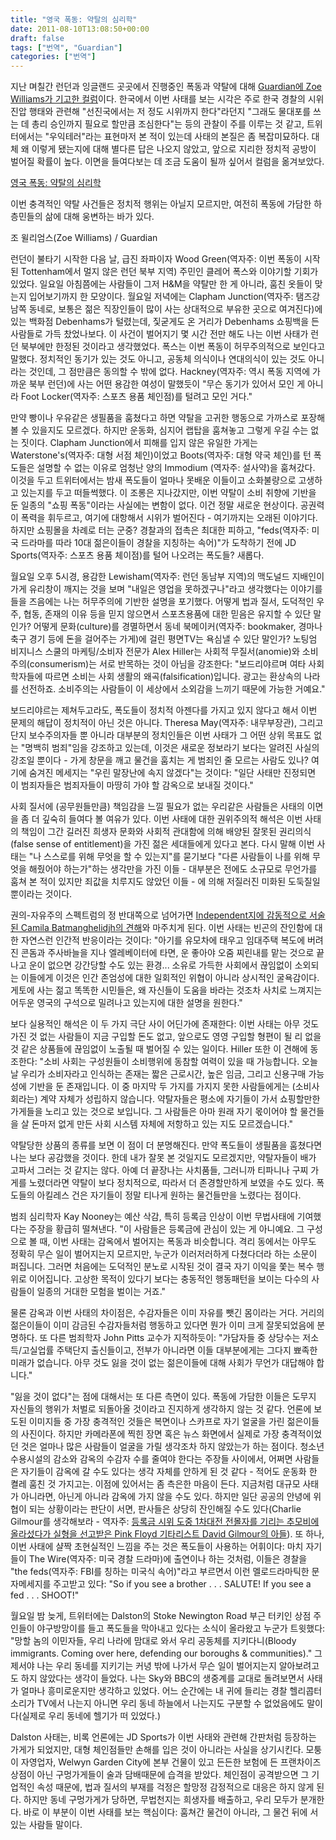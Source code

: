 ```yaml
---
title: "영국 폭동: 약탈의 심리학"
date: 2011-08-10T13:08:50+00:00
draft: false
tags: ["번역", "Guardian"]
categories: ["번역"]
---
```


지난 며칠간 런던과 잉글랜드 곳곳에서 진행중인 폭동과 약탈에 대해 [Guardian에 Zoe Williams가 기고한 컬럼](http://www.guardian.co.uk/commentisfree/2011/aug/09/uk-riots-psychology-of-looting)이다. 한국에서 이번 사태를 보는 시각은 주로 한국 경찰의 시위 진압 행태와 관련해 "선진국에서는 저 정도 시위까지 한다"라던지 "그래도 물대포를 쓰는 데 총리 승인까지 필요로 할만큼 조심한다"는 등의 관찰이 주를 이루는 것 같고, 트위터에서는 "우익테러"라는 표현마저 본 적이 있는데 사태의 본질은 좀 복잡미묘하다. 대체 왜 이렇게 됐는지에 대해 별다른 답은 나오지 않았고, 앞으로 지리한 정치적 공방이 벌어질 확률이 높다. 이면을 들여다보는 데 조금 도움이 될까 싶어서 컬럼을 옮겨보았다.

[영국 폭동: 약탈의 심리학](http://www.guardian.co.uk/commentisfree/2011/aug/09/uk-riots-psychology-of-looting)

이번 충격적인 약탈 사건들은 정치적 행위는 아닐지 모르지만, 여전히 폭동에 가담한 하층민들의 삶에 대해 웅변하는 바가 있다.

조 윌리엄스(Zoe Williams) / Guardian

런던이 불타기 시작한 다음 날, 급진 좌파이자 Wood Green(역자주: 이번 폭동이 시작된 Tottenham에서 멀지 않은 런던 북부 지역) 주민인 클레어 폭스와 이야기할 기회가 있었다. 일요일 아침쯤에는 사람들이 그저 H&amp;M을 약탈만 한 게 아니라, 훔친 옷들이 맞는지 입어보기까지 한 모양이다. 월요일 저녁에는 Clapham Junction(역자주: 탬즈강 남쪽 동네로, 보통은 젊은 직장인들이 많이 사는 상대적으로 부유한 곳으로 여겨진다)에 있는 백화점 Debenhams가 털렸는데, 짗굳게도 온 거리가 Debenhams 쇼핑백을 든 사람들로 가득 찼었나보다. 이 사건이 벌어지기 몇 시간 전만 해도 나는 이번 사태가 런던 북부에만 한정된 것이라고 생각했었다. 폭스는 이번 폭동이 허무주의적으로 보인다고 말했다. 정치적인 동기가 있는 것도 아니고, 공동체 의식이나 연대의식이 있는 것도 아니라는 것인데, 그 점만큼은 동의할 수 밖에 없다. Hackney(역자주: 역시 폭동 지역에 가까운 북부 런던)에 사는 어떤 용감한 여성이 말했듯이 "무슨 동기가 있어서 모인 게 아니라 Foot Locker(역자주: 스포츠 용품 체인점)를 털려고 모인 거다."

만약 빵이나 우유같은 생필품을 훔쳤다고 하면 약탈을 고귀한 행동으로 가까스로 포장해볼 수 있을지도 모르겠다. 하지만 운동화, 심지어 랩탑을 훔쳐놓고 그렇게 우길 수는 없는 짓이다. Clapham Junction에서 피해를 입지 않은 유일한 가게는 Waterstone's(역자주: 대형 서점 체인)이었고 Boots(역자주: 대형 약국 체인)를 턴 폭도들은 설명할 수 없는 이유로 엄청난 양의 Immodium (역자주: 설사약)을 훔쳐갔다. 이것을 두고 트위터에서는 밤새 폭도들이 얼마나 못배운 이들이고 소화불량으로 고생하고 있는지를 두고 떠들썩했다. 이 조롱은 지나갔지만, 이번 약탈이 소비 취향에 기반을 둔 일종의 "쇼핑 폭동"이라는 사실에는 변함이 없다. 이건 정말 새로운 현상이다. 공권력이 폭력을 휘두르고, 여기에 대항해서 시위가 벌어진다 - 여기까지는 오래된 이야기다. 하지만 쇼핑몰을 차례로 터는 군중? 경찰과의 접촉은 최대한 피하고, "feds(역자주: 미국 드라마를 따라 10대 젊은이들이 경찰을 지칭하는 속어)"가 도착하기 전에 JD Sports(역자주: 스포츠 용품 체이점)를 털어 나오려는 폭도들? 새롭다.</p>

월요일 오후 5시경, 용감한 Lewisham(역자주: 런던 동남부 지역)의 맥도널드 지배인이 가게 유리창이 깨지는 것을 보며 "내일은 영업을 못하겠구나"라고 생각했다는 이야기를 들을 즈음에는 나는 허무주의에 기반한 설명을 포기했다. 어떻게 법과 질서, 도덕적인 우주, 협동, 존재의 이유 등을 믿지 않으면서 스포츠용품에 대한 믿음은 유지할 수 있단 말인가? 어떻게 문화(culture)를 경멸하면서 동네 북메이커(역자주: bookmaker, 경마나 축구 경기 등에 돈을 걸어주는 가게)에 걸린 평면TV는 욕심낼 수 있단 말인가? 노팅엄 비지니스 스쿨의 마케팅/소비자 전문가 Alex Hiller는 사회적 무질서(anomie)와 소비주의(consumerism)는 서로 반목하는 것이 아님을 강조한다: "보드리야르며 여타 사회학자들에 따르면 소비는 사회 생활의 왜곡(falsification)입니다. 광고는 환상속의 나라를 선전하죠. 소비주의는 사람들이 이 세상에서 소외감을 느끼기 때문에 가능한 거예요."</p>

보드리야르는 제쳐두고라도, 폭도들이 정치적 아젠다를 가지고 있지 않다고 해서 이번 문제의 해답이 정치적이 아닌 것은 아니다. Theresa May(역자주: 내무부장관), 그리고 단지 보수주의자들 뿐 아니라 대부분의 정치인들은 이번 사태가 그 어떤 상위 목표도 없는 "명백히 범죄"임을 강조하고 있는데, 이것은 새로운 정보라기 보다는 알려진 사실의 강조일 뿐이다 - 가게 창문을 깨고 물건을 훔치는 게 범죄인 줄 모르는 사람도 있나? 여기에 숨겨진 메세지는 "우린 말장난에 속지 않겠다"는 것이다: "일단 사태만 진정되면 이 범죄자들은 범죄자들이 마땅히 가야 할 감옥으로 보내질 것이다."

사회 질서에 (공무원들만큼) 책임감을 느낄 필요가 없는 우리같은 사람들은 사태의 이면을 좀 더 깊숙히 들여다 볼 여유가 있다. 이번 사태에 대한 권위주의적 해석은 이번 사태의 책임이 그간 길러진 희생자 문화와 사회적 관대함에 의해 배양된 잘못된 권리의식(false sense of entitlement)을 가진 젊은 세대들에게 있다고 본다. 다시 말해 이번 사태는 "나 스스로를 위해 무엇을 할 수 있는지"를 묻기보다 "다른 사람들이 나를 위해 무엇을 해줬어야 하는가"하는 생각만을 가진 이들 - 대부분은 전에도 소규모로 무언가를 훔쳐 본 적이 있지만 죄값을 치루지도 않았던 이들 - 에 의해 저질러진 미화된 도둑질일 뿐이라는 것이다.

권의-자유주의 스펙트럼의 정 반대쪽으로 넘어가면 <a href="http://www.independent.co.uk/opinion/commentators/camila-batmanghelidjh-caring-costs-ndash-but-so-do-riots-2333991.html" target="_blank">Independent지에 감동적으로 서술된 Camila Batmanghelidjh의 견해</a>와 마주치게 된다. 이번 사태는 빈곤의 잔인함에 대한 자연스런 인간적 반응이라는 것이다: "아기를 유모차에 태우고 임대주택 복도에 버려진 콘돔과 주사바늘을 지나 엘레베이터에 타면, 운 좋아야 오줌 찌린내를 맡는 것으로 끝나고 운이 없으면 강간당할 수도 있는 환경... 소유로 가득한 사회에서 끊임없이 소외되는 이들에게 이것은 인간 존엄성에 대한 일회적인 위협이 아니라 상시적인 굴욕감이다. 게토에 사는 젊고 똑똑한 시민들은, 왜 자신들이 도움을 바라는 것조차 사치로 느껴지는 어두운 영국의 구석으로 밀려나고 있는지에 대한 설명을 원한다."

보다 실용적인 해석은 이 두 가지 극단 사이 어딘가에 존재한다: 이번 사태는 아무 것도 가진 것 없는 사람들이 지금 구입할 돈도 없고, 앞으로도 영영 구입할 형편이 될 리 없을 것 같은 상품들에 끊임없이 노출될 때 벌어질 수 있는 일이다. Hiller 또한 이 견해에 동조한다: "소비 사회는 구성원들이 소비행위에 동참할 여력이 있을 때 가능합니다. 오늘날 우리가 소비자라고 인식하는 존재는 짧은 근로시간, 높은 임금, 그리고 신용구매 가능성에 기반을 둔 존재입니다. 이 중 마지막 두 가지를 가지지 못한 사람들에게는 (소비사회라는) 계약 자체가 성립하지 않습니다. 약탈자들은 평소에 자기들이 가서 쇼핑할만한 가게들을 노리고 있는 것으로 보입니다. 그 사람들은 아마 원래 자기 몫이어야 할 물건들을 살 돈마저 없게 만든 사회 시스템 자체에 저항하고 있는 지도 모르겠습니다."

약탈당한 상품의 종류를 보면 이 점이 더 분명해진다. 만약 폭도들이 생필품을 훔쳤다면 나는 보다 공감했을 것이다. 한데 내가 잘못 본 것일지도 모르겠지만, 약탈자들이 배가 고파서 그러는 것 같지는 않다. 아예 더 끝장나는 사치품들, 그러니까 티파니나 구찌 가게를 노렸더라면 약탈이 보다 정치적으로, 따라서 더 존경할만하게 보였을 수도 있다. 폭도들의 아킬레스 건은 자기들이 정말 티나게 원하는 물건들만을 노렸다는 점이다.

범죄 심리학자 Kay Nooney는 예산 삭감, 특히 등록금 인상이 이번 무법사태에 기여했다는 주장을 황급히 떨쳐낸다. "이 사람들은 등록금에 관심이 있는 게 아니예요. 그 구성으로 볼 때, 이번 사태는 감옥에서 벌어지는 폭동과 비슷합니다. 격리 동에서는 아무도 정확히 무슨 일이 벌어지는지 모르지만, 누군가 이러저러하게 다쳤다더라 하는 소문이 퍼집니다. 그러면 처음에는 도덕적인 분노로 시작된 것이 결국 자기 이익을 쫓는 복수 행위로 이어집니다. 고상한 목적이 있다기 보다는 충동적인 행동패턴을 보이는 다수의 사람들이 일종의 거대한 모험을 벌이는 거죠."

물론 감옥과 이번 사태의 차이점은, 수감자들은 이미 자유를 뺏긴 몸이라는 거다. 거리의 젊은이들이 이미 감금된 수감자들처럼 행동하고 있다면 뭔가 이미 크게 잘못되었음에 분명하다. 또 다른 범죄학자 John Pitts 교수가 지적하듯이: "가담자들 중 상당수는 저소득/고실업률 주택단지 출신들이고, 전부가 아니라면 이들 대부분에게는 그다지 뾰족한 미래가 없습니다. 아무 것도 잃을 것이 없는 젊은이들에 대해 사회가 무언가 대답해야 합니다."

"잃을 것이 없다"는 점에 대해서는 또 다른 측면이 있다. 폭동에 가담한 이들은 도무지 자신들의 행위가 처벌로 되돌아올 것이라고 진지하게 생각하지 않는 것 같다. 언론에 보도된 이미지들 중 가장 충격적인 것들은 복면이나 스카프로 자기 얼굴을 가린 젊은이들의 사진이다. 하지만 카메라폰에 찍힌 장면 혹은 뉴스 화면에서 실제로 가장 충격적이었던 것은 얼마나 많은 사람들이 얼굴을 가릴 생각조차 하지 않았는가 하는 점이다. 청소년 수용시설의 감소와 감옥의 수감자 수를 줄여야 한다는 주장들 사이에서, 어쩌면 사람들은 자기들이 감옥에 갈 수도 있다는 생각 자체를 안하게 된 것 같다 - 적어도 운동화 한 켤레 훔친 것 가지고는. 이점에 있어서는 좀 측은한 마음이 든다. 지금처럼 대규모 사태가 아니라면, 아닌게 아니라 감옥에 가지 않을 수도 있다. 하지만 일단 공공의 안녕에 위협이 되는 상황이라는 판단이 서면, 판사들은 상당히 잔인해질 수도 있다(Charlie Gilmour를 생각해보라 - 역자주: [등록금 시위 도중 1차대전 전몰자를 기리는 추모비에 올라섰다가 실형을 선고받은 Pink Floyd 기타리스트 David Gilmour의 아들](http://www.guardian.co.uk/uk/2011/jul/15/charlie-gilmour-jailed-david-son-pink-floyd)). 또 하나, 이번 사태에 샬짝 초현실적인 느낌을 주는 것은 폭도들이 사용하는 어휘이다: 마치 자기들이 The Wire(역자주: 미국 경찰 드라마)에 출연이나 하는 것처럼, 이들은 경찰을 "the feds(역자주: FBI를 칭하는 미국식 속어)"라고 부르면서 이런 멜로드라마틱한 문자메세지를 주고받고 있다: "So if you see a brother . . . SALUTE! If you see a fed . . . SHOOT!"

월요일 밤 늦게, 트위터에는 Dalston의 Stoke Newington Road 부근 터키인 상점 주인들이 야구방망이를 들고 폭도들을 막아내고 있다는 소식이 올라왔고 누군가 트윗했다: "망할 놈의 이민자들, 우리 나라에 맘대로 와서 우리 공동체를 지키다니(Bloody immigrants. Coming over here, defending our boroughs &amp; communities)." 그제서야 나는 우리 동네를 지키기는 커녕 밖에 나가서 무슨 일이 벌어지는지 알아보려고도 하지 않았다는 생각이 들었다. 나는 Sky와 BBC의 생중계를 교대로 돌려보면서 사태가 얼마나 흥미로운지만 생각하고 있었다. 어느 순간에는 내 귀에 들리는 경찰 헬리콥터 소리가 TV에서 나는지 아니면 우리 동네 하늘에서 나는지도 구분할 수 없었음에도 말이다(실제로 우리 동네에 헬기가 떠 있었다.)

Dalston 사태는, 비록 언론에는 JD Sports가 이번 사태와 관련해 간판처럼 등장하는 가게가 되었지만, 대형 체인점들만 손해를 입은 것이 아니라는 사실을 상기시킨다. 모퉁이 자영업자, Welwyn Garden City에 본부 건물이 있고 든든한 보험에 든 프랜차이즈 상점이 아닌 구멍가게들이 술과 담배때문에 습격을 받았다. 체인점이 공격받으면 그 기업적인 속성 때문에, 법과 질서의 부재를 걱정은 할망정 감정적으로 대응은 하지 않게 된다. 하지만 동네 구멍가게가 당하면, 무법천지는 희생자를 배출하고, 우리 모두가 분개한다. 바로 이 부분이 이번 사태를 보는 핵심이다: 훔쳐간 물건이 아니라, 그 물건 뒤에 서 있는 사람들 말이다.